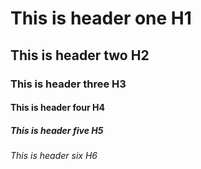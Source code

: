# This is header one H1
## This is header two H2
### This is header three H3
#### This is header four H4
##### This is header five H5
###### This is header six H6
